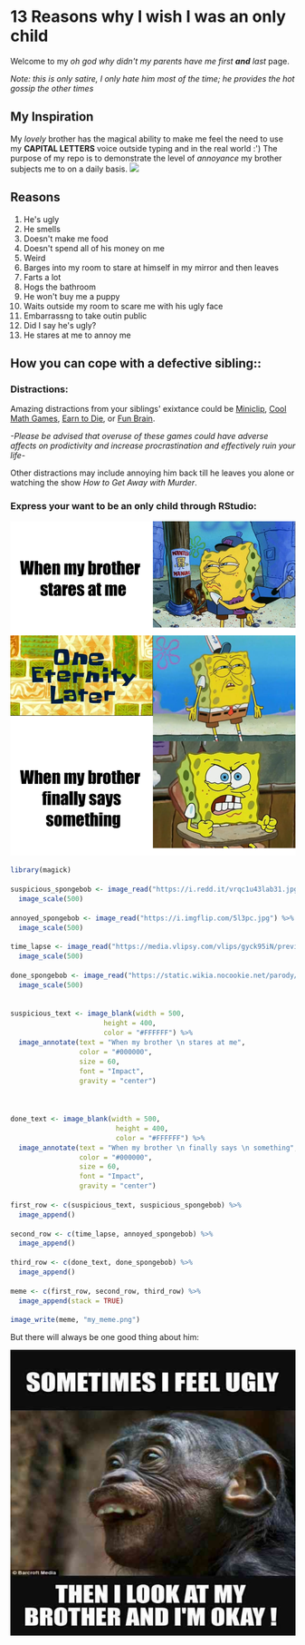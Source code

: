 # 13 Reasons why I wish I was an only child
Welcome to my *oh god why didn't my parents have me first **and** last* page.

*Note: this is only satire, I only hate him most of the time; he provides the hot gossip the other times*

## My Inspiration
My *lovely* brother has the magical ability to make me feel the need to use my **CAPITAL LETTERS** voice outside typing and in the real world :')
The purpose of my repo is to demonstrate the level of *annoyance* my brother subjects me to on a daily basis.
![](https://c8p9p3e5.rocketcdn.me/wp-content/uploads/2019/04/brother-becomes-stupid.jpg)
## Reasons

1. He's ugly
2. He smells
3. Doesn't make me food
4. Doesn't spend all of his money on me
5. Weird
6. Barges into my room to stare at himself in my mirror and then leaves
7.  Farts a lot
8.  Hogs the bathroom
9.  He won't buy me a puppy
10.  Waits outside my room to scare me with his ugly face
11.  Embarrassng to take outin public
12.  Did I say he's ugly?
13.  He stares at me to annoy me

[](my_meme.png)

## How you can cope with a defective sibling::
### Distractions:
Amazing distractions from your siblings' exixtance could be [Miniclip](https://www.miniclip.com/games/en/#privacy-settings), [Cool Math Games](https://www.coolmathgames.com/), [Earn to Die](https://earntodie.co/), or [Fun Brain](https://www.funbrain.com/).

*-Please be advised that overuse of these games could have adverse affects on prodictivity and increase procrastination and effectively ruin your life-*

Other distractions may include annoying him back till he leaves you alone or watching the show *How to Get Away with Murder*.

### **Express your want to be an only child through RStudio:**

![](my_meme.png)

```r
library(magick)

suspicious_spongebob <- image_read("https://i.redd.it/vrqc1u43lab31.jpg") %>%
  image_scale(500)

annoyed_spongebob <- image_read("https://i.imgflip.com/5l3pc.jpg") %>%
  image_scale(500)

time_lapse <- image_read("https://media.vlipsy.com/vlips/gyck95iN/preview.jpg") %>%
  image_scale(500)

done_spongebob <- image_read("https://static.wikia.nocookie.net/parody/images/8/88/Piss_Off_SpongeBob.jpg/revision/latest?cb=20200728113229") %>%
  image_scale(500)


suspicious_text <- image_blank(width = 500, 
                       height = 400, 
                       color = "#FFFFFF") %>%
  image_annotate(text = "When my brother \n stares at me",
                 color = "#000000",
                 size = 60,
                 font = "Impact",
                 gravity = "center")
                 


done_text <- image_blank(width = 500, 
                          height = 400, 
                          color = "#FFFFFF") %>%
  image_annotate(text = "When my brother \n finally says \n something",
                 color = "#000000",
                 size = 60,
                 font = "Impact",
                 gravity = "center")

first_row <- c(suspicious_text, suspicious_spongebob) %>%
  image_append()

second_row <- c(time_lapse, annoyed_spongebob) %>%
  image_append()

third_row <- c(done_text, done_spongebob) %>%
  image_append()

meme <- c(first_row, second_row, third_row) %>%
  image_append(stack = TRUE)

image_write(meme, "my_meme.png")
  ```

But there will always be one good thing about him:


![](monkey.jpg)

